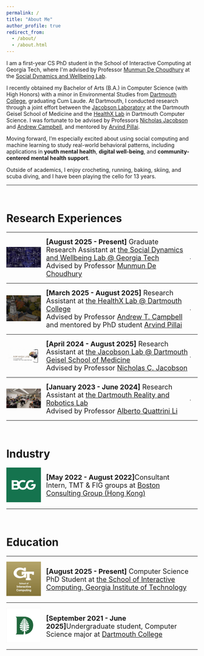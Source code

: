 ```yaml
---
permalink: /
title: "About Me"
author_profile: true
redirect_from: 
  - /about/
  - /about.html
---
```

I am a first-year CS PhD student in the School of Interactive Computing at Georgia Tech, where I'm advised by Professor [Munmun De Choudhury](http://www.munmund.net/index.html) at the [Social Dynamics and Wellbeing Lab](https://socweb.cc.gatech.edu/).

I recently obtained my Bachelor of Arts (B.A.) in Computer Science (with High Honors) with a minor in Environmental Studies from [Dartmouth College](https://home.dartmouth.edu/), graduating Cum Laude. At Dartmouth, I conducted research through a joint effort between the [Jacobson Laboratory](https://geiselmed.dartmouth.edu/jacobsonlab/) at the Dartmouth Geisel School of Medicine and the [HealthX Lab](https://healthx-dartmouth.org/) in Dartmouth Computer Science. I was fortunate to be advised by Professors [Nicholas Jacobson](https://www.nicholasjacobson.com/) and [Andrew Campbell](https://www.cs.dartmouth.edu/~campbell/), and mentored by [Arvind Pillai](https://arvind1609.github.io/). 

Moving forward, I’m especially excited about using social computing and machine learning to study real-world behavioral patterns, including applications in **youth mental health**, **digital well-being**, and **community-centered mental health support**.

Outside of academics, I enjoy crocheting, running, baking, skiing, and scuba diving, and I have been playing the cello for 13 years.

------
<br>

Research Experiences
======

------

<div class="row"> 
  <span style="width:20%; height:auto; display: inline-block; justify-content:center; vertical-align: middle;"><img src="/images/SocWeb.jpg" alt="GaTech SocWeb Lab Icon" style="max-width:90%; height:auto; object-fit: contain; margin:auto;"></span>
  <span style="width:75%; height:auto; display: inline-block; vertical-align: middle;font-size:large;"><b>[August 2025 - Present]</b> Graduate Research Assistant at <a href="https://socweb.cc.gatech.edu/">the Social Dynamics and Wellbeing Lab @ Georgia Tech</a>
  <br> Advised by Professor <a href="https://www.cs.dartmouth.edu/~campbell/">Munmun De Choudhury</a></span>.
</div>

------

<div class="row"> 
  <span style="width:20%; height:auto; display: inline-block; justify-content:center; vertical-align: middle;"><img src="/images/healthX.jpg" alt="Dartmouth Jacobson Lab Icon" style="max-width:90%; height:auto; object-fit: contain; margin:auto;"></span>
  <span style="width:75%; height:auto; display: inline-block; vertical-align: middle;font-size:large;"><b>[March 2025 - August 2025]</b> Research Assistant at <a href="https://healthx-dartmouth.org/">the HealthX Lab @ Dartmouth College</a>
  <br> Advised by Professor <a href="https://www.cs.dartmouth.edu/~campbell/">Andrew T. Campbell</a> and mentored by PhD student <a href="https://arvindpillai.io/">Arvind Pillai</a></span>.
</div>

------

<div class="row"> 
  <span style="width:20%; height:auto; display: inline-block; justify-content:center; vertical-align: middle;"><img src="/images/dartmouth_jacobson_lab_icon.png" alt="Dartmouth Jacobson Lab Icon" style="max-width:90%; height:auto; object-fit: contain; margin:auto;"></span>
  <span style="width:75%; height:auto; display: inline-block; vertical-align: middle;font-size:large;"><b>[April 2024 - August 2025]</b> Research Assistant at <a href="https://geiselmed.dartmouth.edu/jacobsonlab/">the Jacobson Lab @ Dartmouth Geisel School of Medicine</a>
  <br> Advised by Professor <a href="http://nicholasjacobson.com/">Nicholas C. Jacobson</a></span>.
</div>

------

<div class="row"> 
  <span style="width:20%; height:auto; display: inline-block; justify-content:center; vertical-align: middle;"><img src="/images/dartmouth_robotics_logo.png" alt="Dartmouth RLab Icon" style="max-width:90%; height:auto; object-fit: contain; margin:auto;"></span>
  <span style="width:75%; height:auto; display: inline-block; vertical-align: middle;font-size:large;"><b>[January 2023 - June 2024]</b> Research Assistant at <a href="https://home.dartmouth.edu/">the Dartmouth Reality and Robotics Lab</a>
  <br> Advised by Professor <a href="https://rlab.cs.dartmouth.edu/albertoq/">Alberto Quattrini Li</a></span>.
</div>

------

<br>

Industry
======

<div class="row"> 
  <span style="width:20%; height:auto; display: inline-block; justify-content:center; vertical-align: middle;"><img src="/images/BCG_logo.png" alt="BCG HK Icon" style="max-width:90%; height:auto; object-fit: contain; margin:auto;"></span>
  <span style="width:75%; height:auto; display: inline-block; vertical-align: middle;font-size:large;"><b>[May 2022 - August 2022]</b>Consultant Intern, TMT & FIG groups at <a href="https://www.bcg.com/offices/hong-kong/default">Boston Consulting Group (Hong Kong)</a></span>
</div>

------

<br>

Education
======

------

<div class="row"> 
  <span style="width:20%; height:auto; display: inline-block; justify-content:center; vertical-align: middle;"><img src="/images/gatech_sic_logo.jpg" alt="GaTech SIC Icon" style="max-width:90%; height:auto; object-fit: contain; margin:auto;"></span>
  <span style="width:75%; height:auto; display: inline-block; vertical-align: middle;font-size:large;"><b>[August 2025 - Present]</b> Computer Science PhD Student at <a href="https://www.ic.gatech.edu/">the School of Interactive Computing, Georgia Institute of Technology</a></span>
</div>

------

<div class="row"> 
  <span style="width:20%; height:auto; display: inline-block; justify-content:center; vertical-align: middle;"><img src="/images/dartmouth_logo.png" alt="Dartmouth Icon" style="max-width:90%; height:auto; object-fit: contain; margin:auto;"></span>
  <span style="width:75%; height:auto; display: inline-block; vertical-align: middle;font-size:large;"><b>[September 2021 - June 2025]</b>Undergraduate student, Computer Science major at <a href="https://home.dartmouth.edu/">Dartmouth College</a></span>
</div>

------
